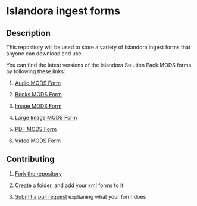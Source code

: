 # Islandora ingest forms

## Description

This repository will be used to store a variety of Islandora ingest forms that anyone can download and use.

You can find the latest versions of the Islandora Solution Pack MODS forms by following these links:

1. [Audio MODS Form](https://github.com/Islandora/islandora_solution_pack_audio/blob/6.x/xml/mods_audio.xml)

2. [Books MODS Form](https://github.com/Islandora/islandora_solution_pack_book/blob/6.x/xml/mods_book.xml)

3. [Image MODS Form](https://github.com/Islandora/islandora_solution_pack_image/blob/6.x/xml/mods_image.xml)

4. [Large Image MODS Form](https://github.com/Islandora/islandora_solution_pack_large_image/blob/6.x/xml/mods_large_image.xml)

5. [PDF MODS Form](https://github.com/Islandora/islandora_solution_pack_pdf/blob/6.x/xml/mods_pdf.xml)

6. [Video MODS Form](https://github.com/Islandora/islandora_solution_pack_video/blob/6.x/install_files/MODS_VIDEO_FORM.xml)

## Contributing

1. [Fork the repository](https://help.github.com/articles/fork-a-repo)

2. Create a folder, and add your xml forms to it.

3. [Submit a pull request](https://help.github.com/articles/creating-a-pull-request) explianing what your form does
